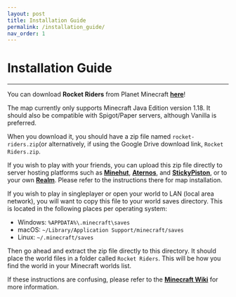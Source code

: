 ```yaml
---
layout: post
title: Installation Guide
permalink: /installation_guide/
nav_order: 1
---
```

# **Installation Guide**
---

You can download **Rocket Riders** from Planet Minecraft **[here](https://www.planetminecraft.com/project/rocket-riders/)**!

The map currently only supports Minecraft Java Edition version 1.18. It should also be compatible with Spigot/Paper servers, although Vanilla is preferred.

When you download it, you should have a zip file named `rocket-riders.zip`(or alternatively, if using the Google Drive download link, `Rocket Riders.zip`.

If you wish to play with your friends, you can upload this zip file directly to server hosting platforms such as **[Minehut](https://minehut.com/)**, **[Aternos](https://aternos.org/)**, and **[StickyPiston](https://stickypiston.co/)**, or to your own **[Realm](https://help.minecraft.net/hc/en-us/articles/360029978911-Java-Edition-How-do-I-load-content-to-my-Realm-)**. Please refer to the instructions there for map installation.

If you wish to play in singleplayer or open your world to LAN (local area network), you will want to copy this file to your world saves directory. This is located in the following places per operating system:
- Windows: `%APPDATA%\.minecraft\saves`
- macOS: `~/Library/Application Support/minecraft/saves`
- Linux: `~/.minecraft/saves`

Then go ahead and extract the zip file directly to this directory. It should place the world files in a folder called `Rocket Riders`. This will be how you find the world in your Minecraft worlds list.

If these instructions are confusing, please refer to the **[Minecraft Wiki](https://minecraft.fandom.com/wiki/Tutorials/Map_downloads)** for more information.